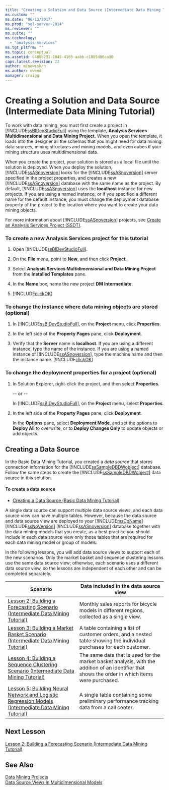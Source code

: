 ```yaml
---
title: "Creating a Solution and Data Source (Intermediate Data Mining Tutorial) | Microsoft Docs"
ms.custom: ""
ms.date: "06/13/2017"
ms.prod: "sql-server-2014"
ms.reviewer: ""
ms.suite: ""
ms.technology: 
  - "analysis-services"
ms.tgt_pltfrm: ""
ms.topic: conceptual
ms.assetid: 0488b231-1045-4169-aabb-c1005d86ca30
caps.latest.revision: 22
author: minewiskan
ms.author: owend
manager: craigg
---
```

# Creating a Solution and Data Source (Intermediate Data Mining Tutorial)
  To work with data mining, you must first create a project in [!INCLUDE[ssBIDevStudioFull](../includes/ssbidevstudiofull-md.md)] using the template, **Analysis Services Multidimensional and Data Mining Project**. When you open the template, it loads into the designer all the schemas that you might need for data mining: data sources, mining structures and mining models, and even cubes if your mining structure uses multidimensional data.  
  
 When you create the project, your solution is stored as a local file until the solution is deployed. When you deploy the solution, [!INCLUDE[ssASnoversion](../includes/ssasnoversion-md.md)] looks for the [!INCLUDE[ssASnoversion](../includes/ssasnoversion-md.md)] server specified in the project properties, and creates a new [!INCLUDE[ssASnoversion](../includes/ssasnoversion-md.md)] database with the same name as the project. By default, [!INCLUDE[ssASnoversion](../includes/ssasnoversion-md.md)] uses the **localhost** instance for new projects. If you are using a named instance, or if you specified a different name for the default instance, you must change the deployment database property of the project to the location where you want to create your data mining objects.  
  
 For more information about [!INCLUDE[ssASnoversion](../includes/ssasnoversion-md.md)] projects, see [Create an Analysis Services Project &#40;SSDT&#41;](../analysis-services/multidimensional-models/create-an-analysis-services-project-ssdt.md).  
  
### To create a new Analysis Services project for this tutorial  
  
1.  Open [!INCLUDE[ssBIDevStudioFull](../includes/ssbidevstudiofull-md.md)].  
  
2.  On the **File** menu, point to **New**, and then click **Project**.  
  
3.  Select **Analysis Services Multidimensional and Data Mining Project** from the **Installed Templates** pane.  
  
4.  In the **Name** box, name the new project **DM Intermediate**.  
  
5.  [!INCLUDE[clickOK](../includes/clickok-md.md)]  
  
### To change the instance where data mining objects are stored (optional)  
  
1.  In [!INCLUDE[ssBIDevStudioFull](../includes/ssbidevstudiofull-md.md)], on the **Project** menu, click **Properties**.  
  
2.  In the left side of the **Property Pages** pane, click **Deployment**.  
  
3.  Verify that the **Server** name is **localhost**. If you are using a different instance, type the name of the instance. If you are using a named instance of [!INCLUDE[ssASnoversion](../includes/ssasnoversion-md.md)], type the machine name and then the instance name. [!INCLUDE[clickOK](../includes/clickok-md.md)]  
  
### To change the deployment properties for a project (optional)  
  
1.  In Solution Explorer, right-click the project, and then select **Properties**.  
  
     -- or --  
  
     In [!INCLUDE[ssBIDevStudioFull](../includes/ssbidevstudiofull-md.md)], on the **Project** menu, select **Properties**.  
  
2.  In the left side of the **Property Pages** pane, click **Deployment**.  
  
     In the **Options** pane, select **Deployment Mode**, and set the options to **Deploy All** to overwrite, or to **Deploy Changes Only** to update objects or add objects.  
  
## Creating a Data Source  
 In the Basic Data Mining Tutorial, you created a *data source* that stores connection information for the [!INCLUDE[ssSampleDBDWobject](../includes/sssampledbdwobject-md.md)] database. Follow the same steps to create the [!INCLUDE[ssSampleDBDWobject](../includes/sssampledbdwobject-md.md)] data source in this solution.  
  
#### To create a data source  
  
-   [Creating a Data Source &#40;Basic Data Mining Tutorial&#41;](../../2014/tutorials/creating-a-data-source-basic-data-mining-tutorial.md)  
  
 A single data source can support multiple data source views, and each data source view can have multiple tables. However, because the data source and data source view are deployed to your [!INCLUDE[msCoName](../includes/msconame-md.md)] [!INCLUDE[ssNoVersion](../includes/ssnoversion-md.md)] [!INCLUDE[ssASnoversion](../includes/ssasnoversion-md.md)] database together with the data mining models that you create, as a best practice you should include in each data source view only those tables that are required for each data mining model or group of models.  
  
 In the following lessons, you will add data source views to support each of the new scenarios. Only the market basket and sequence clustering lessons use the same data source view; otherwise, each scenario uses a different data source view, so the lessons are independent of each other and can be completed separately.  
  
|Scenario|Data included in the data source view|  
|--------------|-------------------------------------------|  
|[Lesson 2: Building a Forecasting Scenario &#40;Intermediate Data Mining Tutorial&#41;](../../2014/tutorials/lesson-2-building-a-forecasting-scenario-intermediate-data-mining-tutorial.md)|Monthly sales reports for bicycle models in different regions, collected as a single view.|  
|[Lesson 3: Building a Market Basket Scenario &#40;Intermediate Data Mining Tutorial&#41;](../../2014/tutorials/lesson-3-building-a-market-basket-scenario-intermediate-data-mining-tutorial.md)|A table containing a list of customer orders, and a nested table showing the individual purchases for each customer.|  
|[Lesson 4: Building a Sequence Clustering Scenario &#40;Intermediate Data Mining Tutorial&#41;](../../2014/tutorials/lesson-4-build-sequence-clustering-scenario-intermediate-data-mining.md)|The same data that is used for the market basket analysis, with the addition of an identifier that shows the order in which items were purchased.|  
|[Lesson 5: Building Neural Network and Logistic Regression Models &#40;Intermediate Data Mining Tutorial&#41;](../../2014/tutorials/lesson-5-build-models-intermediate-data-mining-tutorial.md)|A single table containing some preliminary performance tracking data from a call center.|  
  
## Next Lesson  
 [Lesson 2: Building a Forecasting Scenario &#40;Intermediate Data Mining Tutorial&#41;](../../2014/tutorials/lesson-2-building-a-forecasting-scenario-intermediate-data-mining-tutorial.md)  
  
## See Also  
 [Data Mining Projects](../../2014/analysis-services/data-mining/data-mining-projects.md)   
 [Data Source Views in Multidimensional Models](../analysis-services/multidimensional-models/data-source-views-in-multidimensional-models.md)  
  
  
